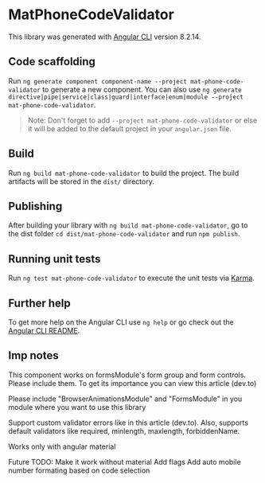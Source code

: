 # MatPhoneCodeValidator

This library was generated with [Angular CLI](https://github.com/angular/angular-cli) version 8.2.14.

## Code scaffolding

Run `ng generate component component-name --project mat-phone-code-validator` to generate a new component. You can also use `ng generate directive|pipe|service|class|guard|interface|enum|module --project mat-phone-code-validator`.
> Note: Don't forget to add `--project mat-phone-code-validator` or else it will be added to the default project in your `angular.json` file. 

## Build

Run `ng build mat-phone-code-validator` to build the project. The build artifacts will be stored in the `dist/` directory.

## Publishing

After building your library with `ng build mat-phone-code-validator`, go to the dist folder `cd dist/mat-phone-code-validator` and run `npm publish`.

## Running unit tests

Run `ng test mat-phone-code-validator` to execute the unit tests via [Karma](https://karma-runner.github.io).

## Further help

To get more help on the Angular CLI use `ng help` or go check out the [Angular CLI README](https://github.com/angular/angular-cli/blob/master/README.md).


## Imp notes

This component works on formsModule's form group and form controls. Please include them. To get its importance you can view this article (dev.to)

Please include "BrowserAnimationsModule" and "FormsModule" in you module where you want to use this library

Support custom validator errors like in this article (dev.to). Also, supports default validators like required, minlength, maxlength, forbiddenName.

Works only with angular material

Future TODO:
Make it work without material
Add flags
Add auto mobile number formating based on code selection